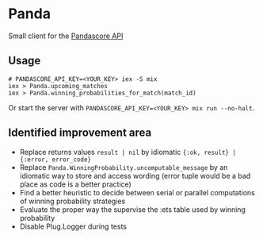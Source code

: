 # Panda

Small client for the [Pandascore API](https://developers.pandascore.co/docs)

## Usage

```
# PANDASCORE_API_KEY=<YOUR_KEY> iex -S mix
iex > Panda.upcoming_matches
iex > Panda.winning_probabilities_for_match(match_id)
```

Or start the server with `PANDASCORE_API_KEY=<YOUR_KEY> mix run --no-halt`.

## Identified improvement area

- Replace returns values `result | nil` by idiomatic `{:ok, result} | {:error, error_code}`
- Replace `Panda.WinningProbability.uncomputable_message` by an idiomatic way to store and access wording (error tuple would be a bad place as code is a better practice)
- Find a better heuristic to decide between serial or parallel computations of winning probability strategies
- Evaluate the proper way the supervise the :ets table used by winning probability
- Disable Plug.Logger during tests
